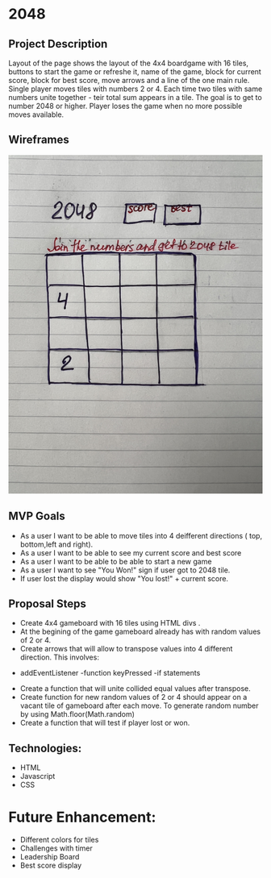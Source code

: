 
# 2048

## Project Description
Layout of the page shows the layout of the 4x4 boardgame with 16 tiles, buttons to start the game or refreshe it, name of the game, block for current score, block for best score, move arrows and a line of the one main rule. Single player moves tiles with numbers 2 or 4. Each time two tiles with same numbers unite together - teir total sum appears in a tile. The goal is to get to number 2048 or higher. Player loses the game when no more possible moves available. 

## Wireframes

![image](2048_hand_wireframe.jpeg)

## MVP Goals
* As a user I want to be  able to move tiles into 4 deifferent directions ( top, bottom,left and right).
* As a user I want to be able to see my current score and best score
* As a user I want to be able to be able to start a new game
* As a user I want to see "You Won!" sign if user got to 2048 tile.
* If user lost the display would show "You lost!" + current score.
 

## Proposal Steps

* Create 4x4 gameboard with 16 tiles using HTML divs .
* At the begining of the game gameboard already has with random values of 2 or 4. 
* Create arrows that will allow to transpose values into 4 different direction. This involves:
- addEventListener
-function keyPressed
-if statements
* Create a function that will unite collided equal values after transpose.
* Create function for new random values of 2 or 4 should appear on a vacant tile of gameboard after each move. To generate random number by using Math.floor(Math.random)
* Create a function that will test if player lost or won.


## Technologies:
* HTML
* Javascript
* CSS

# Future Enhancement:
* Different colors for tiles
* Challenges with timer
* Leadership Board
* Best score display





